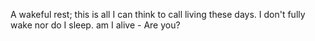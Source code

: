 A wakeful rest; this is all I can think to call living these days. I don't fully wake nor do I sleep. am I alive - Are you?
